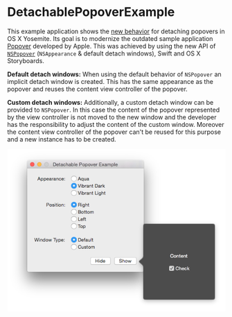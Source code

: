 # DetachablePopoverExample

This example application shows the [new behavior](https://developer.apple.com/library/mac/releasenotes/AppKit/RN-AppKit/#10_10ViewController) for detaching popovers in OS X Yosemite. Its goal is to modernize the outdated sample application [Popover](https://developer.apple.com/library/mac/samplecode/Popover/Introduction/Intro.html) developed by Apple. This was achieved by using the new API of [`NSPopover`](https://developer.apple.com/library/mac/documentation/AppKit/Reference/NSPopover_Class/index.html) (`NSAppearance` & default detach windows), Swift and OS X Storyboards.

**Default detach windows:** When using the default behavior of `NSPopover` an implicit detach window is created. This has the same appearance as the popover and reuses the content view controller of the popover.

**Custom detach windows:** Additionally, a custom detach window can be provided to `NSPopover`. In this case the content of the popover represented by the view controller is not moved to the new window and the developer has the responsibility to adjust the content of the custom window. Moreover the content view controller of the popover can't be reused for this purpose and a new instance has to be created.

![Screenshot](Screenshot.png)
